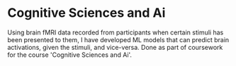 # Cognitive Sciences and Ai
Using brain fMRI data recorded from participants when certain stimuli has been presented to them, I have developed ML models that can predict brain activations, given the stimuli, and vice-versa. Done as part of coursework for the course 'Cognitive Sciences and Ai'.
